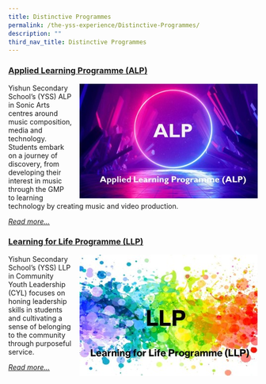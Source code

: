 ```yaml
---
title: Distinctive Programmes
permalink: /the-yss-experience/Distinctive-Programmes/
description: ""
third_nav_title: Distinctive Programmes
---
```

### [Applied Learning Programme (ALP)](/the-yss-experience/distinctive-programmes/alp/)

<img src="/images/YSS%20Exp/ALP1.jpg" style="width:360px;margin-left:15px;" align="right">

Yishun Secondary School’s (YSS) ALP in Sonic Arts centres around music composition, media and technology. Students embark on a journey of discovery, from developing their interest in music through the GMP to learning technology by creating music and video production.

[*Read more...*](/the-yss-experience/distinctive-programmes/alp/)




### [Learning for Life Programme (LLP)](/the-yss-experience/distincitive-programmes/llp/)

<img src="/images/YSS%20Exp/LLP/LLP1.jpg" style="width:360px;margin-left:15px;" align="right">

Yishun Secondary School’s (YSS) LLP in Community Youth Leadership (CYL) focuses on honing leadership skills in students and cultivating a sense of belonging to the community through purposeful service.

[*Read more...*](/the-yss-experience/distinctive-programmes/llp/)